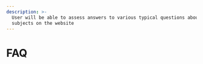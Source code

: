 ```yaml
---
description: >-
  User will be able to assess answers to various typical questions about various
  subjects on the website
---
```


# FAQ

